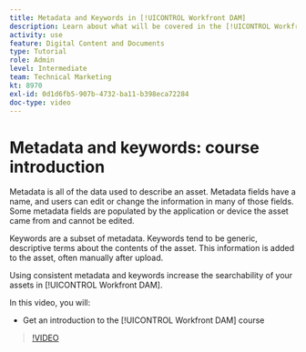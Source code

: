 ```yaml
---
title: Metadata and Keywords in [!UICONTROL Workfront DAM]
description: Learn about what will be covered in the [!UICONTROL Workfront DAM] Administrator, Part 2 Metadata and Keywords course.
activity: use
feature: Digital Content and Documents
type: Tutorial
role: Admin
level: Intermediate
team: Technical Marketing
kt: 8970
exl-id: 0d1d6fb5-907b-4732-ba11-b398eca72284
doc-type: video
---
```

# Metadata and keywords: course introduction

Metadata is all of the data used to describe an asset. Metadata fields have a name, and users can edit or change the information in many of those fields. Some metadata fields are populated by the application or device the asset came from and cannot be edited.

Keywords are a subset of metadata. Keywords tend to be generic, descriptive terms about the contents of the asset. This information is added to the asset, often manually after upload.

Using consistent metadata and keywords increase the searchability of your assets in [!UICONTROL Workfront DAM].

In this video, you will:

* Get an introduction to the [!UICONTROL Workfront DAM] course

>[!VIDEO](https://video.tv.adobe.com/v/335233/?quality=12&learn=on)
